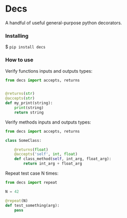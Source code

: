 # Decs

A handful of useful general-purpose python decorators.

### Installing

$ `pip install decs`

### How to use

Verify functions inputs and outputs types:
```python
from decs import accepts, returns


@returns(str)
@accepts(str)
def my_print(string):
    print(string)
    return string
```

Verify methods inputs and outputs types:
```python
from decs import accepts, returns

class SomeClass:

    @returns(float)
    @accepts('self', int, float)
    def class_method(self, int_arg, float_arg):
        return int_arg + float_arg
```

Repeat test case N times:
```python
from decs import repeat

N = 42

@repeat(N)
def test_something(arg):
    pass
```
